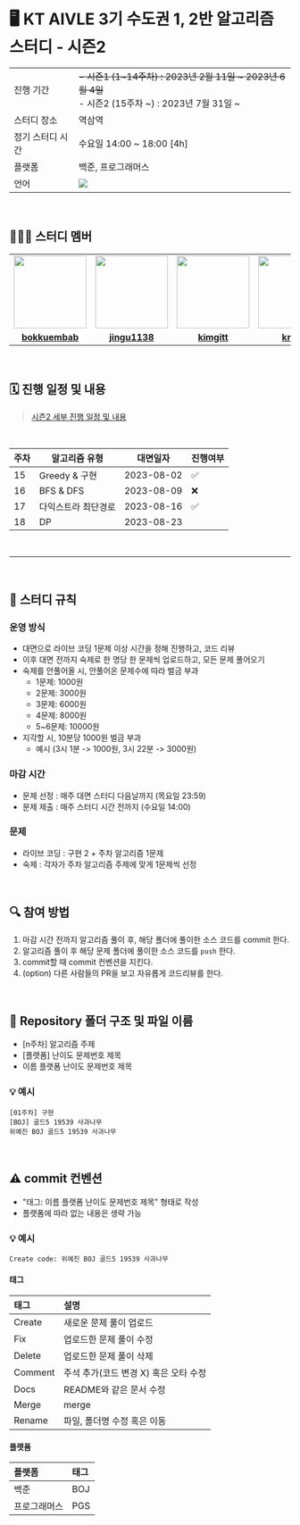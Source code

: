 # 🖥 KT AIVLE 3기 수도권 1, 2반 알고리즘 스터디 - 시즌2

<table>
  <tr>
    <td>진행 기간</td>
    <td>
      <s>- 시즌1 (1~14주차) : 2023년 2월 11일 ~ 2023년 6월 4일 </s> <br/>
      - 시즌2 (15주차 ~) : 2023년 7월 31일 ~ 
    </td>
  </tr>
  <tr>
    <td>스터디 장소</td>
    <td>역삼역</td>
  </tr>
  <tr>
    <td>정기 스터디 시간</td>
    <td>수요일 14:00 ~ 18:00 [4h] </b></a></td>
  </tr>
  <tr>
    <td>플랫폼</td>
    <td>백준, 프로그래머스</td>
  </tr>
  <tr>
    <td>언어</td>
    <td>
        <img src="https://img.shields.io/badge/Python-3776AB?style=for-the-badge&logo=python&logoColor=white">
    </td>
  </tr>
</table>

<br/>

## 🧑🏻‍💻 스터디 멤버

<table>
 <tr>
    <td align="center"><a href="https://github.com/bokkuembab"><img src="https://avatars.githubusercontent.com/bokkuembab" width="130px;" alt=""></a></td>
    <td align="center"><a href="https://github.com/jingu1138"><img src="https://avatars.githubusercontent.com/jingu1138" width="130px;" alt=""></a></td>
    <td align="center"><a href="https://github.com/kimgitt"><img src="https://avatars.githubusercontent.com/kimgitt" width="130px;" alt=""></a></td>
    <td align="center"><a href="https://github.com/krap4"><img src="https://avatars.githubusercontent.com/krap4" width="130px;" alt=""></a></td>
    <td align="center"><a href="https://github.com/skw517"><img src="https://avatars.githubusercontent.com/skw517" width="130px;" alt=""></a></td>
    <td align="center"><a href="https://github.com/haneul5"><img src="https://avatars.githubusercontent.com/haneul5" width="130px;" alt=""></a></td>
  </tr>
  <tr>
    <td align="center"><a href="https://github.com/bokkuembab"><b>bokkuembab</b></a></td>
    <td align="center"><a href="https://github.com/jingu1138"><b>jingu1138</b></a></td>
    <td align="center"><a href="https://github.com/kimgitt"><b>kimgitt</b></a></td>
    <td align="center"><a href="https://github.com/krap4"><b>krap4</b></a></td>
    <td align="center"><a href="https://github.com/skw517"><b>skw517</b></a></td>
    <td align="center"><a href="https://github.com/haneul5"><b>haneul5</b></a></td>
  </tr>
</table>

<br/>


## 🗓 진행 일정 및 내용
> [시즌2 세부 진행 일정 및 내용](https://github.com/6-Sense-AI/AIVLE-AlgorithmStudy/blob/main/%5B0%5D%20docs/%EC%8B%9C%EC%A6%8C2_%EC%A7%84%ED%96%89%20%EB%B0%8F%20%EB%82%B4%EC%9A%A9.md)

<br>

|주차|알고리즘 유형|대면일자|진행여부|
|---|---|---|---|
|15|Greedy & 구현|2023-08-02|✅|
|16|BFS & DFS|2023-08-09|❌|
|17|다익스트라 최단경로|2023-08-16|✅|
|18|DP|2023-08-23||

<br/>

---

<br/>

## 📌 스터디 규칙

### 운영 방식
- 대면으로 라이브 코딩 1문제 이상 시간을 정해 진행하고, 코드 리뷰
- 이후 대면 전까지 숙제로 한 명당 한 문제씩 업로드하고, 모든 문제 풀어오기
- 숙제를 안풀어올 시, 안풀어온 문제수에 따라 벌금 부과
  - 1문제: 1000원
  - 2문제: 3000원
  - 3문제: 6000원
  - 4문제: 8000원
  - 5~6문제: 10000원
- 지각할 시, 10분당 1000원 벌금 부과
  - 예시
    (3시 1분 -> 1000원, 3시 22분 -> 3000원)

### 마감 시간
- 문제 선정 : 매주 대면 스터디 다음날까지 (목요일 23:59)
- 문제 제출 : 매주 스터디 시간 전까지 (수요일 14:00)

### 문제
- 라이브 코딩 : 구현 2 + 주차 알고리즘 1문제
- 숙제 : 각자가 주차 알고리즘 주제에 맞게 1문제씩 선정

<br/>

## 🔍 참여 방법
1. 마감 시간 전까지 알고리즘 풀이 후, 해당 폴더에 풀이한 소스 코드를 commit 한다.
2. 알고리즘 풀이 후 해당 문제 폴더에 풀이한 소스 코드를 `push` 한다.
3. commit할 때 commit 컨벤션을 지킨다.
4. (option) 다른 사람들의 PR을 보고 자유롭게 코드리뷰를 한다.

<br/>

## 📁 Repository 폴더 구조 및 파일 이름

- [n주차] 알고리즘 주제
- [플랫폼] 난이도 문제번호 제목
- 이름 플랫폼 난이도 문제번호 제목

### 💡 예시

`[01주차] 구현` <br>
`[BOJ] 골드5 19539 사과나무` <br>
`위예진 BOJ 골드5 19539 사과나무`

<br/>

## ⚠️ commit 컨벤션

- "태그: 이름 플랫폼 난이도 문제번호 제목" 형태로 작성
- 플랫폼에 따라 없는 내용은 생략 가능

### 💡 예시

`Create code: 위예진 BOJ 골드5 19539 사과나무`

#### 태그

| 태그       | 설명                      |
|:---------|:------------------------|
| Create     | 새로운 문제 풀이 업로드               |
| Fix      | 업로드한 문제 풀이 수정                   |
| Delete  | 업로드한 문제 풀이 삭제 |
| Comment  | 주석 추가(코드 변경 X) 혹은 오타 수정 |
| Docs     | README와 같은 문서 수정        |
| Merge    | merge                   |
| Rename   | 파일, 폴더명 수정 혹은 이동        |

#### 플랫폼

| 플랫폼    | 태그  |
|:-------|:----|
| 백준     | BOJ |
| 프로그래머스 | PGS |

<br/>
